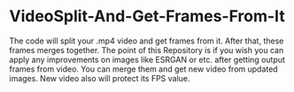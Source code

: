 # VideoSplit-And-Get-Frames-From-It
The code will split your .mp4 video and get frames from it. 
After that, these frames merges together. The point of this Repository is if you wish you can apply any improvements on images like ESRGAN or etc. after getting output frames from video. 
You can merge them and get new video from updated images. New video also will protect its FPS value.
